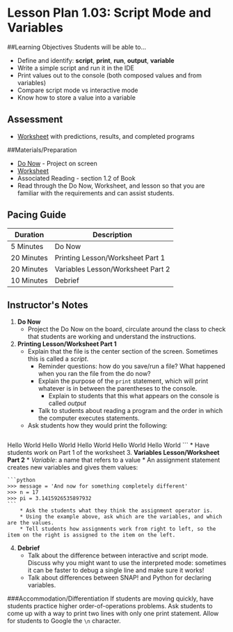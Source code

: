# Lesson Plan 1.03: Script Mode and Variables

##Learning Objectives
Students will be able to... 
* Define and identify: **script**, **print**, **run**, **output**, **variable**
* Write a simple script and run it in the IDE
* Print values out to the console (both composed values and from variables) 
* Compare script mode vs interactive mode
* Know how to store a value into a variable

## Assessment
* [Worksheet] with predictions, results, and completed programs

##Materials/Preparation
* [Do Now] - Project on screen
* [Worksheet]
* Associated Reading - section 1.2 of Book
* Read through the Do Now, Worksheet, and lesson so that you are familiar with the requirements and can assist students.

## Pacing Guide
| **Duration**   |     **Description**    |
| ---------- | ------------------ |
| 5 Minutes  | Do Now             |
| 20 Minutes | Printing Lesson/Worksheet Part 1   |
| 20 Minutes | Variables Lesson/Worksheet Part 2   |
| 10 Minutes | Debrief         |

## Instructor's Notes
1. **Do Now**
    * Project the Do Now on the board, circulate around the class to check that students are working and understand the instructions. 
2. **Printing Lesson/Worksheet Part 1**
	*	Explain that the file is the center section of the screen. Sometimes this is called a *script*.
		* Reminder questions: how do you save/run a file? What happened when you ran the file from the do now?
		* Explain the purpose of the `print` statement, which will print whatever is in between the parentheses to the console.
			* Explain to students that this what appears on the console is called *output*
		* Talk to students about reading a program and the order in which the computer executes statements. 
	* Ask students how they would print the following:
	```
Hello World
Hello World
Hello World
Hello World
Hello World
	```
	* Have students work on Part 1 of the worksheet
3. **Variables Lesson/Worksheet Part 2**
	* *Variable*: a name that refers to a value
	* An assignment statement creates new variables and gives them values: 
	
	```python
	>>> message = 'And now for something completely different'
	>>> n = 17
	>>> pi = 3.1415926535897932
	```
		* Ask the students what they think the assignment operator is. 
		* Using the example above, ask which are the variables, and which are the values. 
		* Tell students how assignments work from right to left, so the item on the right is assigned to the item on the left. 
4. **Debrief**
	* Talk about the difference between interactive and script mode. Discuss why you might want to use the interpreted mode: sometimes it can be faster to debug a single line and make sure it works!
	* Talk about differences between SNAP! and Python for declaring variables.

###Accommodation/Differentiation
If students are moving quickly, have students practice higher order-of-operations problems. Ask students to come up with a way to print two lines with only one print statement. Allow for students to Google the `\n` character. 

  

[Worksheet]:worksheet.md
[Do Now]:do_now.md
